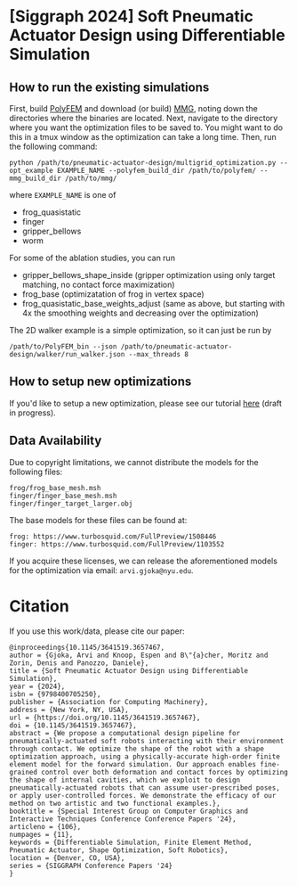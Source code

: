 # [Siggraph 2024] Soft Pneumatic Actuator Design using Differentiable Simulation 

## How to run the existing simulations
First, build [PolyFEM](https://github.com/polyfem/polyfem) and download (or build) [MMG](https://github.com/MmgTools/mmg), noting down the directories where the binaries are located. Next, navigate to the directory where you want the optimization files to be saved to. You might want to do this in a tmux window as the optimization can take a long time. Then, run the following command:

```
python /path/to/pneumatic-actuator-design/multigrid_optimization.py --opt_example EXAMPLE_NAME --polyfem_build_dir /path/to/polyfem/ --mmg_build_dir /path/to/mmg/
```

where `EXAMPLE_NAME` is one of 
* frog_quasistatic
* finger
* gripper_bellows
* worm

For some of the ablation studies, you can run
* gripper_bellows_shape_inside (gripper optimization using only target matching, no contact force maximization)
* frog_base (optimizatation of frog in vertex space)
* frog_quasistatic_base_weights_adjust (same as above, but starting with 4x the smoothing weights and decreasing over the optimization)

The 2D walker example is a simple optimization, so it can just be run by

```
/path/to/PolyFEM_bin --json /path/to/pneumatic-actuator-design/walker/run_walker.json --max_threads 8 
```

## How to setup new optimizations
If you'd like to setup a new optimization, please see our tutorial [here](http://www.arvigjoka.com/blog/2024/pneumatic-actuator-optimization/) (draft in progress).

## Data Availability
Due to copyright limitations, we cannot distribute the models for the following files:
```
frog/frog_base_mesh.msh
finger/finger_base_mesh.msh
finger/finger_target_larger.obj
```

The base models for these files can be found at:
```
frog: https://www.turbosquid.com/FullPreview/1508446
finger: https://www.turbosquid.com/FullPreview/1103552
```
If you acquire these licenses, we can release the aforementioned models for the optimization via email: `arvi.gjoka@nyu.edu`.

# Citation
If you use this work/data, please cite our paper:
```
@inproceedings{10.1145/3641519.3657467,
author = {Gjoka, Arvi and Knoop, Espen and B\"{a}cher, Moritz and Zorin, Denis and Panozzo, Daniele},
title = {Soft Pneumatic Actuator Design using Differentiable Simulation},
year = {2024},
isbn = {9798400705250},
publisher = {Association for Computing Machinery},
address = {New York, NY, USA},
url = {https://doi.org/10.1145/3641519.3657467},
doi = {10.1145/3641519.3657467},
abstract = {We propose a computational design pipeline for pneumatically-actuated soft robots interacting with their environment through contact. We optimize the shape of the robot with a shape optimization approach, using a physically-accurate high-order finite element model for the forward simulation. Our approach enables fine-grained control over both deformation and contact forces by optimizing the shape of internal cavities, which we exploit to design pneumatically-actuated robots that can assume user-prescribed poses, or apply user-controlled forces. We demonstrate the efficacy of our method on two artistic and two functional examples.},
booktitle = {Special Interest Group on Computer Graphics and Interactive Techniques Conference Conference Papers '24},
articleno = {106},
numpages = {11},
keywords = {Differentiable Simulation, Finite Element Method, Pneumatic Actuator, Shape Optimization, Soft Robotics},
location = {Denver, CO, USA},
series = {SIGGRAPH Conference Papers '24}
}
```
